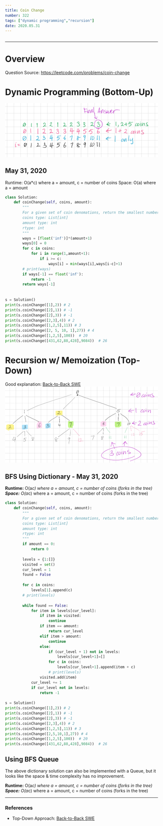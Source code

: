 ```yaml
---
title: Coin Change
number: 322
tags: ["dynamic programming","recursion"]
date: 2020.05.31
---
```


```toc

```

- - - -
# Overview

Question Source: https://leetcode.com/problems/coin-change

# Dynamic Programming (Bottom-Up)
![](322_Coin_Change/image.png)

## May 31, 2020
Runtime: O(a*c) where a = amount, c = number of coins
Space: O(a) where a = amount

```py
class Solution:
    def coinChange(self, coins, amount):
        """
        For a given set of coin denomations, return the smallest number of coins that can be used to add up to a given target amount.
        coins type: List[int]
        amount type: int
        rtype: int
        """
        ways = [float('inf')]*(amount+1)
        ways[0] = 0
        for c in coins:
            for i in range(1,amount+1):
                if i >= c:
                    ways[i] = min(ways[i],ways[i-c]+1)
        # print(ways)
        if ways[-1] == float('inf'):
            return -1
        return ways[-1]


s = Solution()
print(s.coinChange([1],2)) # 2
print(s.coinChange([2],1)) # -1
print(s.coinChange([2],3)) # -1
print(s.coinChange([2,3],4)) # 2
print(s.coinChange([1,2,5],11)) # 3
print(s.coinChange([2, 5, 10, 1],27)) # 4
print(s.coinChange([1,2,5],100))  # 20
print(s.coinChange([431,62,88,428],9084))  # 26
```

# Recursion w/ Memoization (Top-Down)
Good explanation: [Back-to-Back SWE](https://www.youtube.com/watch?v=jgiZlGzXMBw)
![](322_Coin_Change/image%202.png)

## BFS Using Dictionary - May 31, 2020
 **Runtime:**  O(a*c) where a = amount, c = number of coins (forks in the tree)
**Space:** O(a*c) where a = amount, c = number of coins (forks in the tree)

```py
class Solution:
    def coinChange(self, coins, amount):
        """
        For a given set of coin denomations, return the smallest number of coins that can be used to add up to a given target amount.
        coins type: List[int]
        amount type: int
        rtype: int
        """
        if amount == 0:
            return 0

        levels = {1:[]}
        visited = set()
        cur_level = 1
        found = False
        
        for c in coins:
            levels[1].append(c)
        # print(levels)

        while found == False:
            for item in levels[cur_level]:
                if item in visited:
                    continue
                if item == amount:
                    return cur_level
                elif item > amount:
                    continue
                else:
                    if (cur_level + 1) not in levels:
                        levels[cur_level+1]=[]
                    for c in coins:
                        levels[cur_level+1].append(item + c)
                    # print(levels)
                visited.add(item)
            cur_level += 1
            if cur_level not in levels:
                return -1

s = Solution()
print(s.coinChange([1],2)) # 2
print(s.coinChange([2],1)) # -1
print(s.coinChange([2],3)) # -1
print(s.coinChange([2,3],4)) # 2
print(s.coinChange([1,2,5],11)) # 3
print(s.coinChange([2,5,10,1],27)) # 4
print(s.coinChange([1,2,5],100))  # 20
print(s.coinChange([431,62,88,428],9084))  # 26
```

## Using BFS Queue
The above dictionary solution can also be implemented with a Queue, but it looks like the space & time complexity has no improvement.

**Runtime:** O(a*c) where a = amount, c = number of coins (forks in the tree)
**Space:** O(a*c) where a = amount, c = number of coins (forks in the tree)

- - - -
### References
* Top-Down Approach: [Back-to-Back SWE](https://www.youtube.com/watch?v=jgiZlGzXMBw)
